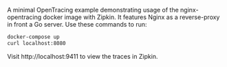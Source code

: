 A minimal OpenTracing example demonstrating usage of the nginx-opentracing
docker image with Zipkin. It features Nginx as a reverse-proxy in front a Go
server. Use these commands to run:
```bash
docker-compose up
curl localhost:8080
```
Visit http://localhost:9411 to view the traces in Zipkin.
